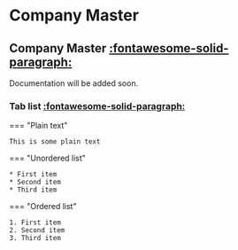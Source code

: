 # Company Master

## Company Master <a id="company-master"></a><span class="hover-reveal icon-link">[:fontawesome-solid-paragraph:](#company-master)</span>

Documentation will be added soon.

### Tab list <a id="tab-list"></a><span class="hover-reveal icon-link">[:fontawesome-solid-paragraph:](#tab-list)</span>

=== "Plain text"

    This is some plain text

=== "Unordered list"

    * First item
    * Second item
    * Third item

=== "Ordered list"

    1. First item
    2. Second item
    3. Third item

